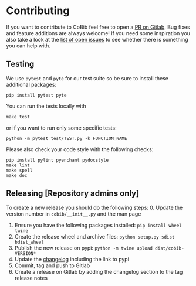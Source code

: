 # Contributing
If you want to contribute to CoBib feel free to open a [PR on Gitlab](https://gitlab.com/mrossinek/cobib/-/merge_requests).
Bug fixes and feature additions are always welcome!
If you need some inspiration you also take a look at the [list of open issues](https://gitlab.com/mrossinek/cobib/-/issues) to see whether there is something you can help with.

## Testing
We use `pytest` and `pyte` for our test suite so be sure to install these additional packages:
```
pip install pytest pyte
```
You can run the tests locally with
```
make test
```
or if you want to run only some specific tests:
```
python -m pytest test/TEST.py -k FUNCTION_NAME
```
Please also check your code style with the following checks:
```
pip install pylint pyenchant pydocstyle
make lint
make spell
make doc
```

## Releasing [Repository admins only]
To create a new release you should do the following steps:
0. Update the version number in `cobib/__init__.py` and the man page
1. Ensure you have the following packages installed: `pip install wheel twine`
2. Create the release wheel and archive files: `python setup.py sdist bdist_wheel`
3. Publish the new release on pypi: `python -m twine upload dist/cobib-VERSION*`
4. Update the [changelog](CHANGELOG.md) including the link to pypi
5. Commit, tag and push to Gitlab
6. Create a release on Gitlab by adding the changelog section to the tag release notes
